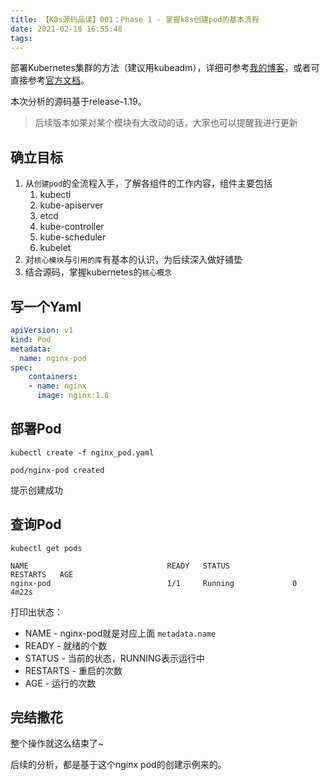 ```yaml
---
title: 【K8s源码品读】001：Phase 1 - 掌握k8s创建pod的基本流程
date: 2021-02-18 16:55:48
tags:
---
```


部署Kubernetes集群的方法（建议用kubeadm），详细可参考[我的博客](http://www.junes.tech/?p=150)，或者可直接参考[官方文档](https://kubernetes.io/zh/docs/setup/production-environment/tools/kubeadm/)。

本次分析的源码基于release-1.19。

> 后续版本如果对某个模块有大改动的话，大家也可以提醒我进行更新

## 确立目标

1. 从`创建pod`的全流程入手，了解各组件的工作内容，组件主要包括
   1. kubectl
   2. kube-apiserver
   3. etcd
   4. kube-controller
   5. kube-scheduler
   6. kubelet
2. 对`核心模块`与`引用的库`有基本的认识，为后续深入做好铺垫
3. 结合源码，掌握kubernetes的`核心概念`



## 写一个Yaml

```yaml
apiVersion: v1
kind: Pod
metadata:
  name: nginx-pod
spec:
    containers:
    - name: nginx
      image: nginx:1.8
```



## 部署Pod

```shell
kubectl create -f nginx_pod.yaml

pod/nginx-pod created
```

提示创建成功



## 查询Pod

```shell
kubectl get pods

NAME                               READY   STATUS              RESTARTS   AGE
nginx-pod                          1/1     Running             0          4m22s
```

打印出状态：

- NAME - nginx-pod就是对应上面 `metadata.name`
- READY - 就绪的个数
- STATUS - 当前的状态，RUNNING表示运行中
- RESTARTS - 重启的次数
- AGE - 运行的次数



## 完结撒花

整个操作就这么结束了~

后续的分析，都是基于这个nginx pod的创建示例来的。